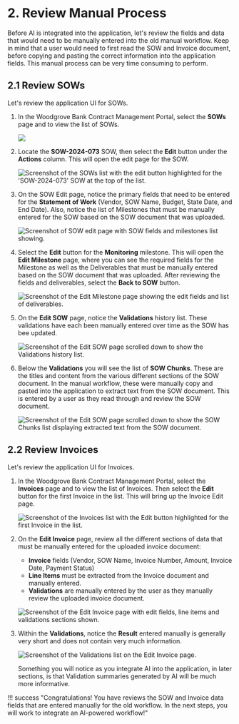 # 2. Review Manual Process

Before AI is integrated into the application, let's review the fields and data that would need to be manually entered into the old manual workflow. Keep in mind that a user would need to first read the SOW and Invoice document, before copying and pasting the correct information into the application fields. This manual process can be very time consuming to perform.

## 2.1 Review SOWs

Let's review the application UI for SOWs.

1. In the Woodgrove Bank Contract Management Portal, select the **SOWs** page and to view the list of SOWs.

    ![](../../img/userportal-sows-list.png)

2. Locate the **SOW-2024-073** SOW, then select the **Edit** button under the **Actions** column. This will open the edit page for the SOW.

    ![Screenshot of the SOWs list with the edit button highlighted for the 'SOW-2024-073' SOW at the top of the list.](../../img/userportal-sows-list-first-edit-highlighted.png)

3. On the SOW Edit page, notice the primary fields that need to be entered for the **Statement of Work** (Vendor, SOW Name, Budget, State Date, and End Date). Also, notice the list of Milestones that must be manually entered for the SOW based on the SOW document that was uploaded.

    ![Screenshot of SOW edit page with SOW fields and milestones list showing.](../../img/userportal-sow-edit-overview-and-milestones.png)

4. Select the **Edit** button for the **Monitoring** milestone. This will open the **Edit Milestone** page, where you can see the required fields for the Milestone as well as the Deliverables that must be manually entered based on the SOW document that was uploaded. After reviewing the fields and deliverables, select the **Back to SOW** button.

    ![Screenshot of the Edit Milestone page showing the edit fields and list of deliverables.](../../img/userportal-edit-sow-edit-milestone-edit.png)

5. On the **Edit SOW** page, notice the **Validations** history list. These validations have each been manually entered over time as the SOW has bee updated.

    ![Screenshot of the Edit SOW page scrolled down to show the Validations history list.](../../img/userportal-sow-edit-validations-section.png)

6. Below the **Validations** you will see the list of **SOW Chunks**. These are the titles and content from the various different sections of the SOW document. In the manual workflow, these were manually copy and pasted into the application to extract text from the SOW document. This is entered by a user as they read through and review the SOW document.

    ![Screenshot of the Edit SOW page scrolled down to show the SOW Chunks list displaying extracted text from the SOW document.](../../img/userportal-sow-edit-sow-chunks.png)

## 2.2 Review Invoices

Let's review the application UI for Invoices.

1. In the Woodgrove Bank Contract Management Portal, select the **Invoices** page and to view the list of Invoices. Then select the **Edit** button for the first Invoice in the list. This will bring up the Invoice Edit page.

    ![Screenshot of the Invoices list with the Edit button highlighted for the first Invoice in the list.](../../img/userportal-invoices-list-edit-highlighted.png)

2. On the **Edit Invoice** page, review all the different sections of data that must be manually entered for the uploaded invoice document:

    - **Invoice** fields (Vendor, SOW Name, Invoice Number, Amount, Invoice Date, Payment Status)
    - **Line Items** must be extracted from the Invoice document and manually entered.
    - **Validations** are manually entered by the user as they manually review the uploaded invoice document.

    ![Screenshot of the Edit Invoice page with edit fields, line items and validations sections shown.](../../img/userportal-invoices-edit.png)

3. Within the **Validations**, notice the **Result** entered manually is generally very short and does not contain very much information.

    ![Screenshot of the Validations list on the Edit Invoice page.](../../img/userportal-invoices-edit-validations-list-simplt.png)

    Something you will notice as you integrate AI into the application, in later sections, is that Validation summaries generated by AI will be much more informative.

!!! success "Congratulations! You have reviews the SOW and Invoice data fields that are entered manually for the old workflow. In the next steps, you will work to integrate an AI-powered workflow!"
